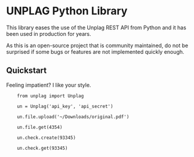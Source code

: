 UNPLAG Python Library
===================

This library eases the use of the Unplag REST API from Python and it has been used in production for years.

As this is an open-source project that is community maintained, do not be surprised if some bugs or features are not implemented quickly enough.

Quickstart
----------

Feeling impatient? I like your style.


        from unplag import Unplag

        un = Unplag('api_key', 'api_secret')

        un.file.upload('~/Downloads/original.pdf')
        
        un.file.get(4354)
        
        un.check.create(93345)
        
        un.check.get(93345)